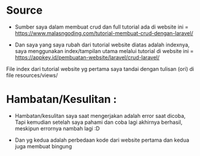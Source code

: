 # Source
- Sumber saya dalam membuat crud dan full tutorial ada di website ini =
https://www.malasngoding.com/tutorial-membuat-crud-dengan-laravel/

- Dan saya yang saya rubah dari tutorial website diatas adalah indexnya, 
saya menggunakan index/tampilan utama melalui tutorial di website ini =
https://appkey.id/pembuatan-website/laravel/crud-laravel/

File index dari tutorial website yg pertama saya tandai dengan tulisan (ori) di file resources/views/


# Hambatan/Kesulitan :
- Hambatan/kesulitan saya saat mengerjakan adalah error saat dicoba,
Tapi kemudian setelah saya pahami dan coba lagi akhirnya berhasil, meskipun errornya nambah lagi :D

- Dan yg kedua adalah perbedaan kode dari website pertama dan kedua juga membuat bingung
